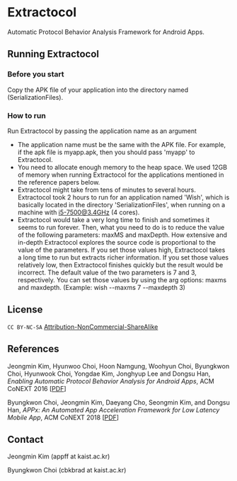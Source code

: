 # Extractocol
Automatic Protocol Behavior Analysis Framework for Android Apps.


## Running Extractocol
### Before you start
Copy the APK file of your application into the directory named (SerializationFiles).

### How to run
Run Extractocol by passing the application name as an argument

* The application name must be the same with the APK file. For example, if the apk file is myapp.apk, then you should pass 'myapp' to Extractocol.
* You need to allocate enough memory to the heap space. We used 12GB of memory when running Extractocol for the applications mentioned in the reference papers below.
* Extractocol might take from tens of minutes to several hours. Extractocol took 2 hours to run for an application named 'Wish', which is basically located in the directory 'SerializationFiles', when running on a machine with i5-7500@3.4GHz (4 cores).
* Extractocol would take a very long time to finish and sometimes it seems to run forever. Then, what you need to do is to reduce the value of the following parameters: maxMS and maxDepth. How extensive and in-depth Extractocol explores the source code is proportional to the value of the parameters. If you set those values high, Extractocol takes a long time to run but extracts richer information. If you set those values relatively low, then Extractocol finishes quickly but the result would be incorrect. The default value of the two parameters is 7 and 3, respectively. You can set those values by using the arg options: maxms and maxdepth. (Example: wish --maxms 7 --maxdepth 3)


## License
<code>CC BY-NC-SA</code> <a href="https://github.com/idleberg/Creative-Commons-Markdown/blob/spaces/4.0/by-nc-sa.markdown">Attribution-NonCommercial-ShareAlike</a>

## References

Jeongmin Kim, Hyunwoo Choi, Hoon Namgung, Woohyun Choi, Byungkwon Choi, Hyunwook Choi, Yongdae Kim, Jonghyup Lee  and Dongsu Han, <i>Enabling Automatic Protocol Behavior Analysis for Android Apps</i>, ACM CoNEXT 2016 [<a href="http://ina.kaist.ac.kr/~dongsuh/paper/kim-conext16.pdf" target="_blank">PDF</a>]

Byungkwon Choi, Jeongmin Kim, Daeyang Cho, Seongmin Kim, and Dongsu Han, <i>APPx: An Automated App Acceleration Framework for Low Latency Mobile App</i>, ACM CoNEXT 2018 [<a href="http://ina.kaist.ac.kr/~brad/appx.pdf" target="_blank">PDF</a>]


## Contact
Jeongmin Kim (appff at kaist.ac.kr)

Byungkwon Choi (cbkbrad at kaist.ac.kr)

